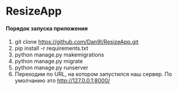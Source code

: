 # ResizeApp
#### Порядок запуска приложения
1) git clone https://github.com/Dan9I/ResizeApp.git
2) pip install -r requirements.txt
3) python manage.py makemigrations
4) python manage.py migrate 
5) python manage.py runserver
6) Переходим по URL, на котором запустился наш сервер. По умолчанию это http://127.0.0.1:8000/
